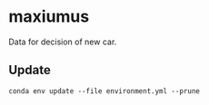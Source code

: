 # maxiumus

Data for decision of new car.

## Update

    conda env update --file environment.yml --prune